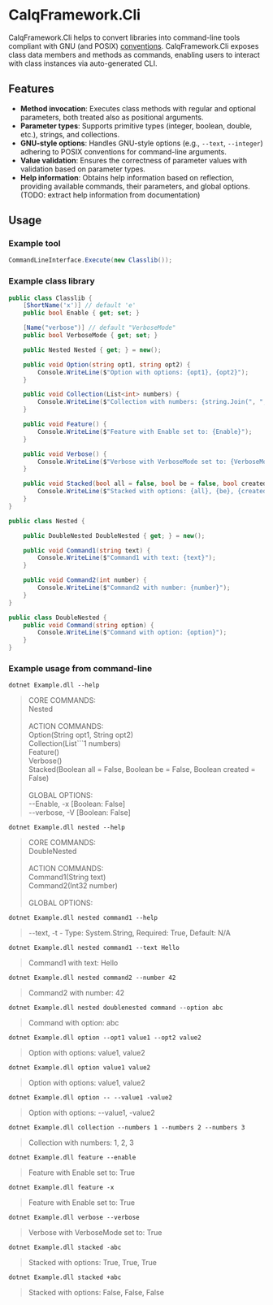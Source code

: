 # CalqFramework.Cli
CalqFramework.Cli helps to convert libraries into command-line tools compliant with GNU (and POSIX) [conventions](https://www.gnu.org/software/libc/manual/html_node/Argument-Syntax.html). CalqFramework.Cli exposes class data members and methods as commands, enabling users to interact with class instances via auto-generated CLI.

## Features
- **Method invocation**: Executes class methods with regular and optional parameters, both treated also as positional arguments.
- **Parameter types**: Supports primitive types (integer, boolean, double, etc.), strings, and collections.
- **GNU-style options**: Handles GNU-style options (e.g., ```--text```, ```--integer```) adhering to POSIX conventions for command-line arguments.
- **Value validation**: Ensures the correctness of parameter values with validation based on parameter types.
- **Help information**: Obtains help information based on reflection, providing available commands, their parameters, and global options. (TODO: extract help information from documentation)

## Usage

### Example tool
```csharp
CommandLineInterface.Execute(new Classlib());
```

### Example class library
```csharp
public class Classlib {
    [ShortName('x')] // default 'e'
    public bool Enable { get; set; }

    [Name("verbose")] // default "VerboseMode"
    public bool VerboseMode { get; set; }

    public Nested Nested { get; } = new();

    public void Option(string opt1, string opt2) {
        Console.WriteLine($"Option with options: {opt1}, {opt2}");
    }

    public void Collection(List<int> numbers) {
        Console.WriteLine($"Collection with numbers: {string.Join(", ", numbers)}");
    }

    public void Feature() {
        Console.WriteLine($"Feature with Enable set to: {Enable}");
    }

    public void Verbose() {
        Console.WriteLine($"Verbose with VerboseMode set to: {VerboseMode}");
    }

    public void Stacked(bool all = false, bool be = false, bool created = false) {
        Console.WriteLine($"Stacked with options: {all}, {be}, {created}");
    }
}

public class Nested {

    public DoubleNested DoubleNested { get; } = new();

    public void Command1(string text) {
        Console.WriteLine($"Command1 with text: {text}");
    }

    public void Command2(int number) {
        Console.WriteLine($"Command2 with number: {number}");
    }
}

public class DoubleNested {
    public void Command(string option) {
        Console.WriteLine($"Command with option: {option}");
    }
}

```

### Example usage from command-line

```
dotnet Example.dll --help
```
>CORE COMMANDS:<br/>
>Nested<br/>
><br/>
>ACTION COMMANDS:<br/>
>Option(String opt1, String opt2)<br/>
>Collection(List```1 numbers)<br/>
>Feature()<br/>
>Verbose()<br/>
>Stacked(Boolean all = False, Boolean be = False, Boolean created = False)<br/>
><br/>
>GLOBAL OPTIONS:<br/>
>--Enable, -x [Boolean: False]<br/>
>--verbose, -V [Boolean: False]<br/>
```
dotnet Example.dll nested --help
```
>CORE COMMANDS:<br/>
>DoubleNested<br/>
><br/>
>ACTION COMMANDS:<br/>
>Command1(String text)<br/>
>Command2(Int32 number)<br/>
><br/>
>GLOBAL OPTIONS:<br/>
```
dotnet Example.dll nested command1 --help
```
>--text, -t - Type: System.String, Required: True, Default: N/A
```
dotnet Example.dll nested command1 --text Hello
```
>Command1 with text: Hello
```
dotnet Example.dll nested command2 --number 42
```
>Command2 with number: 42
```
dotnet Example.dll nested doublenested command --option abc
```
>Command with option: abc
```
dotnet Example.dll option --opt1 value1 --opt2 value2
```
>Option with options: value1, value2
```
dotnet Example.dll option value1 value2
```
>Option with options: value1, value2
```
dotnet Example.dll option -- --value1 -value2
```
>Option with options: --value1, -value2
```
dotnet Example.dll collection --numbers 1 --numbers 2 --numbers 3
```
>Collection with numbers: 1, 2, 3
```
dotnet Example.dll feature --enable
```
>Feature with Enable set to: True
```
dotnet Example.dll feature -x
```
>Feature with Enable set to: True
```
dotnet Example.dll verbose --verbose
```
>Verbose with VerboseMode set to: True
```
dotnet Example.dll stacked -abc
```
>Stacked with options: True, True, True
```
dotnet Example.dll stacked +abc
```
>Stacked with options: False, False, False
